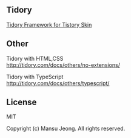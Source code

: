 ## Tidory

<a href="http://tidory.com">Tidory Framework for Tistory Skin</a>

## Other

Tidory with HTML,CSS <br />
http://tidory.com/docs/others/no-extensions/

Tidory with TypeScript <br />
http://tidory.com/docs/others/typescript/

## License

MIT <br />

Copyright (c) Mansu Jeong. All rights reserved.
